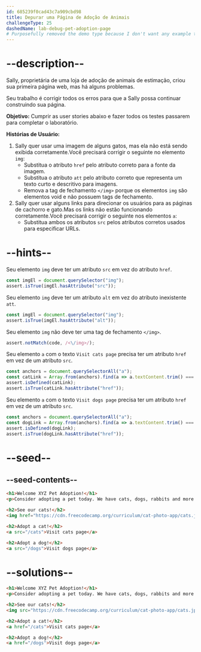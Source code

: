 ```yaml
---
id: 685239f0cad43c7a909cbd98
title: Depurar uma Página de Adoção de Animais
challengeType: 25
dashedName: lab-debug-pet-adoption-page
# Purposefully removed the demo type because I don't want any example to show since this is a debugging project.
---
```


# --description--

Sally, proprietária de uma loja de adoção de animais de estimação, criou sua primeira página web, mas há alguns problemas.

Seu trabalho é corrigir todos os erros para que a Sally possa continuar construindo sua página. 

**Objetivo:** Cumprir as user stories abaixo e fazer todos os testes passarem para completar o laboratório.

**Histórias de Usuário:**

1. Sally quer usar uma imagem de alguns gatos, mas ela não está sendo exibida corretamente.Você precisará corrigir o seguinte no elemento `img`:
   - Substitua o atributo `href` pelo atributo correto para a fonte da imagem. 
   - Substitua o atributo `att` pelo atributo correto que representa um texto curto e descritivo para imagens.
   - Remova a tag de fechamento `</img>` porque os elementos `img` são elementos void e não possuem tags de fechamento.
2. Sally quer usar alguns links para direcionar os usuários para as páginas de cachorro e gato.Mas os links não estão funcionando corretamente.Você precisará corrigir o seguinte nos elementos `a`:
   - Substitua ambos os atributos `src` pelos atributos corretos usados para especificar URLs.

# --hints--

Seu elemento `img` deve ter um atributo `src` em vez do atributo `href`.

```js
const imgEl = document.querySelector("img");
assert.isTrue(imgEl.hasAttribute("src"));
```

Seu elemento `img` deve ter um atributo `alt` em vez do atributo inexistente `att`.

```js
const imgEl = document.querySelector("img");
assert.isTrue(imgEl.hasAttribute("alt"));
```

Seu elemento `img` não deve ter uma tag de fechamento `</img>`.

```js
assert.notMatch(code, /<\/img>/);
```

Seu elemento `a` com o texto `Visit cats page` precisa ter um atributo `href` em vez de um atributo `src`.

```js
const anchors = document.querySelectorAll("a");
const catLink = Array.from(anchors).find(a => a.textContent.trim() === "Visit cats page");
assert.isDefined(catLink);
assert.isTrue(catLink.hasAttribute("href"));
```

Seu elemento `a` com o texto `Visit dogs page` precisa ter um atributo `href` em vez de um atributo `src`.

```js
const anchors = document.querySelectorAll("a");
const dogLink = Array.from(anchors).find(a => a.textContent.trim() === "Visit dogs page");
assert.isDefined(dogLink);
assert.isTrue(dogLink.hasAttribute("href"));
```

# --seed--

## --seed-contents--

```html
<h1>Welcome XYZ Pet Adoption!</h1>
<p>Consider adopting a pet today. We have cats, dogs, rabbits and more.</p>

<h2>See our cats!</h2>
<img href="https://cdn.freecodecamp.org/curriculum/cat-photo-app/cats.jpg" att="Two tabby kittens sleeping together on a couch."></img>

<h2>Adopt a cat!</h2>
<a src="/cats">Visit cats page</a>

<h2>Adopt a dog!</h2>
<a src="/dogs">Visit dogs page</a>
```

# --solutions--

```html
<h1>Welcome XYZ Pet Adoption!</h1>
<p>Consider adopting a pet today. We have cats, dogs, rabbits and more.</p>

<h2>See our cats!</h2>
<img src="https://cdn.freecodecamp.org/curriculum/cat-photo-app/cats.jpg" alt="Two tabby kittens sleeping together on a couch.">

<h2>Adopt a cat!</h2>
<a href="/cats">Visit cats page</a>

<h2>Adopt a dog!</h2>
<a href="/dogs">Visit dogs page</a>
```
